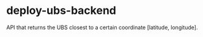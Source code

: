# deploy-ubs-backend
API that returns the UBS closest to a certain coordinate [latitude, longitude]. 
